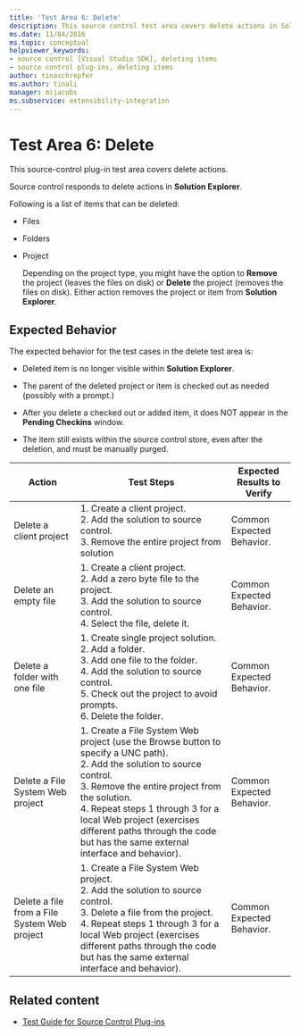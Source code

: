 ```yaml
---
title: 'Test Area 6: Delete'
description: This source control test area covers delete actions in Solution Explorer for your Visual Studio source control plug-in.
ms.date: 11/04/2016
ms.topic: conceptual
helpviewer_keywords:
- source control [Visual Studio SDK], deleting items
- source control plug-ins, deleting items
author: tinaschrepfer
ms.author: tinali
manager: mijacobs
ms.subservice: extensibility-integration
---
```

# Test Area 6: Delete

This source-control plug-in test area covers delete actions.

 Source control responds to delete actions in **Solution Explorer**.

 Following is a list of items that can be deleted:

- Files

- Folders

- Project

  Depending on the project type, you might have the option to **Remove** the project (leaves the files on disk) or **Delete** the project (removes the files on disk). Either action removes the project or item from **Solution Explorer**.

## Expected Behavior
 The expected behavior for the test cases in the delete test area is:

- Deleted item is no longer visible within **Solution Explorer**.

- The parent of the deleted project or item is checked out as needed (possibly with a prompt.)

- After you delete a checked out or added item, it does NOT appear in the **Pending Checkins** window.

- The item still exists within the source control store, even after the deletion, and must be manually purged.

|Action|Test Steps|Expected Results to Verify|
|------------|----------------|--------------------------------|
|Delete a client project|1.  Create a client project.<br />2.  Add the solution to source control.<br />3.  Remove the entire project from solution|Common Expected Behavior.|
|Delete an empty file|1.  Create a client project.<br />2.  Add a zero byte file to the project.<br />3.  Add the solution to source control.<br />4.  Select the file, delete it.|Common Expected Behavior.|
|Delete a folder with one file|1.  Create single project solution.<br />2.  Add a folder.<br />3.  Add one file to the folder.<br />4.  Add the solution to source control.<br />5.  Check out the project to avoid prompts.<br />6.  Delete the folder.|Common Expected Behavior.|
|Delete a File System Web project|1.  Create a File System Web project (use the Browse button to specify a UNC path).<br />2.  Add the solution to source control.<br />3.  Remove the entire project from the solution.<br />4.  Repeat steps 1 through 3 for a local Web project (exercises different paths through the code but has the same external interface and behavior).|Common Expected Behavior.|
|Delete a file from a File System Web project|1.  Create a File System Web project.<br />2.  Add the solution to source control.<br />3.  Delete a file from the project.<br />4.  Repeat steps 1 through 3 for a local Web project (exercises different paths through the code but has the same external interface and behavior).|Common Expected Behavior.|

## Related content
- [Test Guide for Source Control Plug-ins](../../extensibility/internals/test-guide-for-source-control-plug-ins.md)
